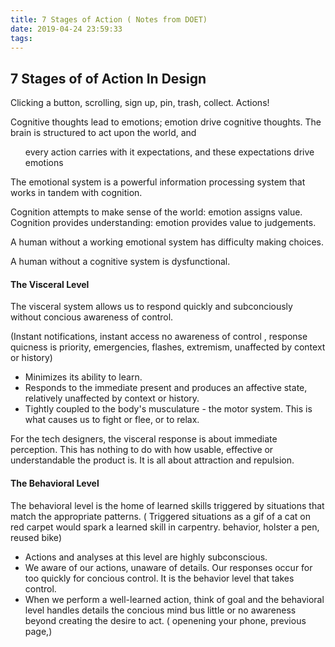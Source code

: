 ```yaml
---
title: 7 Stages of Action ( Notes from DOET)
date: 2019-04-24 23:59:33
tags:
---
```


## 7 Stages of of Action In Design

Clicking a button, scrolling, sign up, pin, trash, collect. Actions!



Cognitive thoughts lead to emotions; emotion drive cognitive thoughts. The brain is structured to act upon the world, and <ul>every action carries with it expectations, and these expectations drive emotions</ul>

The emotional system is a powerful information processing system that works in tandem with cognition. 

Cognition attempts to make sense of the world: emotion assigns value. Cognition provides understanding: emotion provides value to judgements. 



A human without a working emotional system has difficulty making choices.

A human without a cognitive system is dysfunctional.



#### The Visceral Level

The visceral system allows us to respond quickly and subconciously without concious awareness of control.

(Instant notifications, instant access no awareness of control , response quicness is priority, emergencies, flashes, extremism, unaffected by context or history)

- Minimizes its ability to learn.
- Responds to the immediate present and produces an affective state, relatively unaffected by context or history.
- Tightly coupled to the body's musculature - the motor system. This is what causes us to fight or flee, or to relax.

For the tech designers, the visceral response is about immediate perception. This has nothing to do with how usable, effective or understandable the product is. It is all about attraction and repulsion. 



#### The Behavioral Level

The behavioral level is the home of learned skills triggered by situations that match the appropriate patterns. ( Triggered situations as a gif of a cat on red carpet would spark a learned skill in carpentry. behavior, holster a pen, reused bike)



- Actions and analyses at this level are highly subconscious.
- We aware of our actions, unaware of details. Our responses occur for too quickly for concious control. It is the behavior level that takes control.
- When we perform a well-learned action, think of goal and the behavioral level handles details the concious mind bus little or no awareness beyond creating the desire to act. ( openening your phone, previous page,)